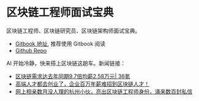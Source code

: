 # 区块链工程师面试宝典
区块链工程师、区块链研究员、区块链架构师面试宝典。

+ [Gitbook 地址](https://www.gitbook.com/read/book/chrislinn/blockchain-cheatsheet), 推荐使用 Gitbook 阅读
+ [Github Repo](https://github.com/ChrisLinn/blockchain-cheatsheet)


AI 开始冷静，快来搭上区块链这趟车。新闻链接：

+ [区块链需求达去年同期9.7倍均薪2.58万元| 36氪](https://36kr.com/newsflashes/106819)
+ [高端人才都去创业了，企业百万年薪难招到区块链人才！](https://36kr.com/p/5116762.html)
+ [网上相亲数月没人理的杭州小伙，亮出区块链工程师身份，涌来数百封私信](https://zj.zjol.com.cn/news/861631.html)
